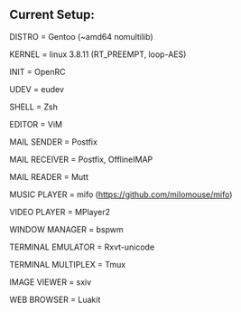 Current Setup:
--------------


DISTRO = Gentoo (~amd64 nomultilib)

KERNEL = linux 3.8.11 (RT_PREEMPT, loop-AES)

INIT = OpenRC

UDEV = eudev

SHELL = Zsh

EDITOR = ViM

MAIL SENDER = Postfix

MAIL RECEIVER = Postfix, OfflineIMAP

MAIL READER = Mutt

MUSIC PLAYER = mifo (https://github.com/milomouse/mifo)

VIDEO PLAYER = MPlayer2

WINDOW MANAGER = bspwm

TERMINAL EMULATOR = Rxvt-unicode

TERMINAL MULTIPLEX = Tmux

IMAGE VIEWER = sxiv

WEB BROWSER = Luakit
